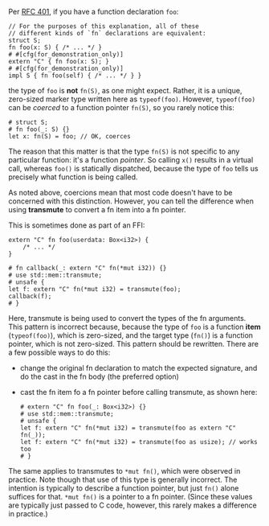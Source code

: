 Per [RFC 401][rfc401], if you have a function declaration `foo`:

```
// For the purposes of this explanation, all of these
// different kinds of `fn` declarations are equivalent:
struct S;
fn foo(x: S) { /* ... */ }
# #[cfg(for_demonstration_only)]
extern "C" { fn foo(x: S); }
# #[cfg(for_demonstration_only)]
impl S { fn foo(self) { /* ... */ } }
```

the type of `foo` is **not** `fn(S)`, as one might expect.
Rather, it is a unique, zero-sized marker type written here as `typeof(foo)`.
However, `typeof(foo)` can be _coerced_ to a function pointer `fn(S)`,
so you rarely notice this:

```
# struct S;
# fn foo(_: S) {}
let x: fn(S) = foo; // OK, coerces
```

The reason that this matter is that the type `fn(S)` is not specific to
any particular function: it's a function _pointer_. So calling `x()` results
in a virtual call, whereas `foo()` is statically dispatched, because the type
of `foo` tells us precisely what function is being called.

As noted above, coercions mean that most code doesn't have to be
concerned with this distinction. However, you can tell the difference
when using **transmute** to convert a fn item into a fn pointer.

This is sometimes done as part of an FFI:

```compile_fail,E0591
extern "C" fn foo(userdata: Box<i32>) {
    /* ... */
}

# fn callback(_: extern "C" fn(*mut i32)) {}
# use std::mem::transmute;
# unsafe {
let f: extern "C" fn(*mut i32) = transmute(foo);
callback(f);
# }
```

Here, transmute is being used to convert the types of the fn arguments.
This pattern is incorrect because, because the type of `foo` is a function
**item** (`typeof(foo)`), which is zero-sized, and the target type (`fn()`)
is a function pointer, which is not zero-sized.
This pattern should be rewritten. There are a few possible ways to do this:

- change the original fn declaration to match the expected signature,
  and do the cast in the fn body (the preferred option)
- cast the fn item fo a fn pointer before calling transmute, as shown here:

    ```
    # extern "C" fn foo(_: Box<i32>) {}
    # use std::mem::transmute;
    # unsafe {
    let f: extern "C" fn(*mut i32) = transmute(foo as extern "C" fn(_));
    let f: extern "C" fn(*mut i32) = transmute(foo as usize); // works too
    # }
    ```

The same applies to transmutes to `*mut fn()`, which were observed in practice.
Note though that use of this type is generally incorrect.
The intention is typically to describe a function pointer, but just `fn()`
alone suffices for that. `*mut fn()` is a pointer to a fn pointer.
(Since these values are typically just passed to C code, however, this rarely
makes a difference in practice.)

[rfc401]: https://github.com/rust-lang/rfcs/blob/master/text/0401-coercions.md
